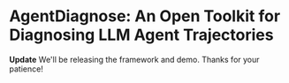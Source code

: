 # AgentDiagnose: An Open Toolkit for Diagnosing LLM Agent Trajectories

**Update**
We'll be releasing the framework and demo. Thanks for your patience!
